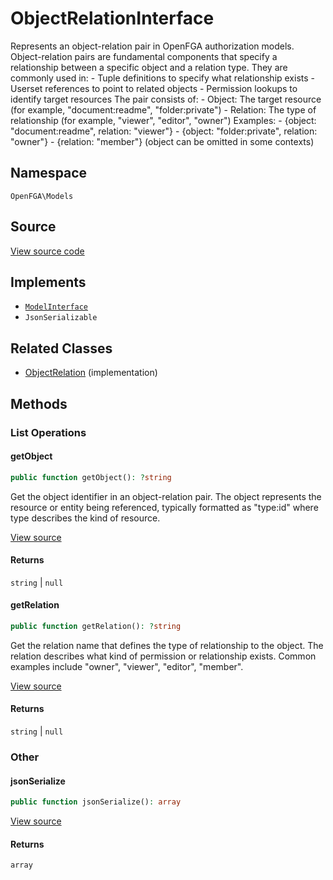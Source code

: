 # ObjectRelationInterface

Represents an object-relation pair in OpenFGA authorization models. Object-relation pairs are fundamental components that specify a relationship between a specific object and a relation type. They are commonly used in: - Tuple definitions to specify what relationship exists - Userset references to point to related objects - Permission lookups to identify target resources The pair consists of: - Object: The target resource (for example, &quot;document:readme&quot;, &quot;folder:private&quot;) - Relation: The type of relationship (for example, &quot;viewer&quot;, &quot;editor&quot;, &quot;owner&quot;) Examples: - {object: &quot;document:readme&quot;, relation: &quot;viewer&quot;} - {object: &quot;folder:private&quot;, relation: &quot;owner&quot;} - {relation: &quot;member&quot;} (object can be omitted in some contexts)

## Namespace
`OpenFGA\Models`

## Source
[View source code](https://github.com/evansims/openfga-php/blob/main/src/Models/ObjectRelationInterface.php)

## Implements
* [`ModelInterface`](ModelInterface.md)
* `JsonSerializable`

## Related Classes
* [ObjectRelation](Models/ObjectRelation.md) (implementation)

## Methods

### List Operations
#### getObject

```php
public function getObject(): ?string
```

Get the object identifier in an object-relation pair. The object represents the resource or entity being referenced, typically formatted as &quot;type:id&quot; where type describes the kind of resource.

[View source](https://github.com/evansims/openfga-php/blob/main/src/Models/ObjectRelationInterface.php#L40)

#### Returns
`string` &#124; `null`
#### getRelation

```php
public function getRelation(): ?string
```

Get the relation name that defines the type of relationship to the object. The relation describes what kind of permission or relationship exists. Common examples include &quot;owner&quot;, &quot;viewer&quot;, &quot;editor&quot;, &quot;member&quot;.

[View source](https://github.com/evansims/openfga-php/blob/main/src/Models/ObjectRelationInterface.php#L50)

#### Returns
`string` &#124; `null`
### Other
#### jsonSerialize

```php
public function jsonSerialize(): array
```

[View source](https://github.com/evansims/openfga-php/blob/main/src/Models/ObjectRelationInterface.php#L56)

#### Returns
`array`
